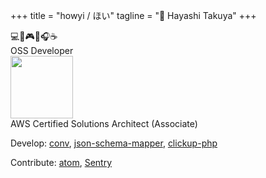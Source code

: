 +++
title = "howyi / ほい"
tagline = "🐔 Hayashi Takuya"
+++

💻📱🎮🎸🎧☕️    
OSS Developer  
<img src="https://www.certmetrics.com/api/ob/image/amazon/c/1" width="100px">  
AWS Certified Solutions Architect (Associate)

Develop: [conv](https://github.com/howyi/conv), [json-schema-mapper](https://github.com/howyi/json-schema-mapper), [clickup-php](https://github.com/howyi/clickup-php)   
   
Contribute: [atom](https://github.com/atom/find-and-replace/pull/966), [Sentry](https://github.com/getsentry/sentry-php/pull/632)  

